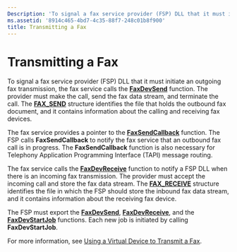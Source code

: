 ```yaml
---
Description: 'To signal a fax service provider (FSP) DLL that it must initiate an outgoing fax transmission, the fax service calls the FaxDevSend function.'
ms.assetid: '8914c465-4bd7-4c35-88f7-248c01b8f900'
title: Transmitting a Fax
---
```


# Transmitting a Fax

To signal a fax service provider (FSP) DLL that it must initiate an outgoing fax transmission, the fax service calls the [**FaxDevSend**](-mfax-faxdevsend.md) function. The provider must make the call, send the fax data stream, and terminate the call. The [**FAX\_SEND**](-mfax-fax-send-str.md) structure identifies the file that holds the outbound fax document, and it contains information about the calling and receiving fax devices.

The fax service provides a pointer to the [**FaxSendCallback**](-mfax-faxsendcallback.md) function. The FSP calls **FaxSendCallback** to notify the fax service that an outbound fax call is in progress. The **FaxSendCallback** function is also necessary for Telephony Application Programming Interface (TAPI) message routing.

The fax service calls the [**FaxDevReceive**](-mfax-faxdevreceive.md) function to notify a FSP DLL when there is an incoming fax transmission. The provider must accept the incoming call and store the fax data stream. The [**FAX\_RECEIVE**](-mfax-fax-receive-str.md) structure identifies the file in which the FSP should store the inbound fax data stream, and it contains information about the receiving fax device.

The FSP must export the [**FaxDevSend**](-mfax-faxdevsend.md), [**FaxDevReceive**](-mfax-faxdevreceive.md), and the [**FaxDevStartJob**](-mfax-faxdevstartjob.md) functions. Each new job is initiated by calling **FaxDevStartJob**.

For more information, see [Using a Virtual Device to Transmit a Fax](-mfax-using-a-virtual-device-to-transmit-a-fax.md).

 

 



